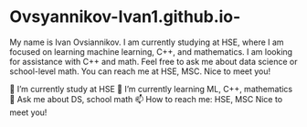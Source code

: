 # Ovsyannikov-Ivan1.github.io-

My name is Ivan Ovsiannikov. I am currently studying at HSE, where I am focused on learning machine learning, C++, and mathematics. I am looking for assistance with C++ and math. Feel free to ask me about data science or school-level math. You can reach me at HSE, MSC.
Nice to meet you!

🔭 I’m currently study at HSE
🌱 I’m currently learning ML, C++, mathematics
💬 Ask me about DS, school math
📫 How to reach me: HSE, MSC
Nice to meet you!
